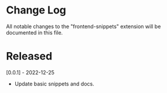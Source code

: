 # Change Log

All notable changes to the "frontend-snippets" extension will be documented in this file.

# Released

[0.0.1] - 2022-12-25

- Update basic snippets and docs.
